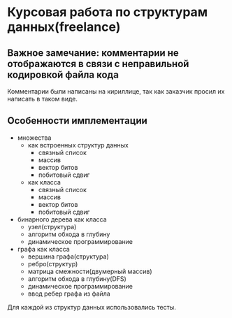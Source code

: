 # Курсовая работа по структурам данных(freelance)

## **Важное замечание: комментарии не отображаются в связи с неправильной кодировкой файла кода**
  Комментарии были написаны на кириллице, так как заказчик просил их написать в таком виде.

## Особенности имплементации
- множества
  - как встроенных структур данных
    - связный список
    - массив
    - вектор битов
    - побитовый сдвиг
  - как класса
    - связный список
    - массив
    - вектор битов
    - побитовый сдвиг
- бинарного дерева как класса
  - узел(структура)
  - алгоритм обхода в глубину
  - динамическое программирование
- графа как класса
  - вершина графа(структура)
  - ребро(структур)
  - матрица смежности(двумерный массив)
  - алгоритм обхода в глубину(DFS)
  - динамическое программирование
  - ввод ребер графа из файла
  
 Для каждой из структур данных использовались тесты.
